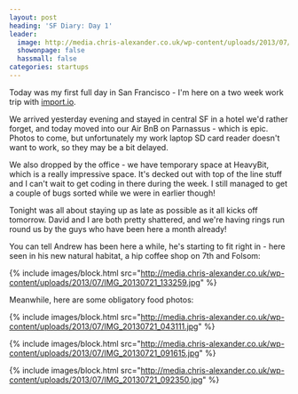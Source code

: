 ```yaml
---
layout: post
heading: 'SF Diary: Day 1'
leader:
  image: http://media.chris-alexander.co.uk/wp-content/uploads/2013/07/IMG_20130721_043111.jpg
  showonpage: false
  hassmall: false
categories: startups
---
```


Today was my first full day in San Francisco - I'm here on a two week work trip with [import.io](http://import.io).

We arrived yesterday evening and stayed in central SF in a hotel we'd rather forget, and today moved into our Air BnB on Parnassus - which is epic. Photos to come, but unfortunately my work laptop SD card reader doesn't want to work, so they may be a bit delayed.

We also dropped by the office - we have temporary space at HeavyBit, which is a really impressive space. It's decked out with top of the line stuff and I can't wait to get coding in there during the week. I still managed to get a couple of bugs sorted while we were in earlier though!

Tonight was all about staying up as late as possible as it all kicks off tomorrow. David and I are both pretty shattered, and we're having rings run round us by the guys who have been here a month already!

You can tell Andrew has been here a while, he's starting to fit right in - here seen in his new natural habitat, a hip coffee shop on 7th and Folsom:

{% include images/block.html src="http://media.chris-alexander.co.uk/wp-content/uploads/2013/07/IMG_20130721_133259.jpg" %}

Meanwhile, here are some obligatory food photos:

{% include images/block.html src="http://media.chris-alexander.co.uk/wp-content/uploads/2013/07/IMG_20130721_043111.jpg" %}

{% include images/block.html src="http://media.chris-alexander.co.uk/wp-content/uploads/2013/07/IMG_20130721_091615.jpg" %}

{% include images/block.html src="http://media.chris-alexander.co.uk/wp-content/uploads/2013/07/IMG_20130721_092350.jpg" %}

